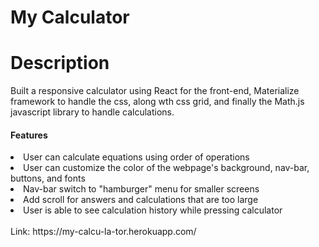# My Calculator

# Description

Built a responsive calculator using React for the front-end, Materialize framework to handle the css, along wth css grid, and finally the Math.js javascript library to handle calculations.


<h4>Features</h4>
<li>User can calculate equations using order of operations</li>
<li>User can customize the color of the webpage's background, nav-bar, buttons, and fonts</li>
<li>Nav-bar switch to "hamburger" menu for smaller screens</li>
<li>Add scroll for answers and calculations that are too large</li>
<li>User is able to see calculation history while pressing calculator</li>
<br />
Link: https://my-calcu-la-tor.herokuapp.com/




